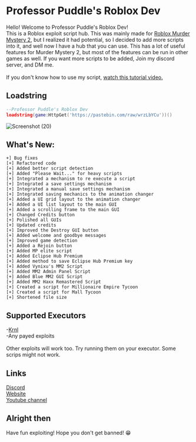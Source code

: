 # Professor Puddle's Roblox Dev
Hello! Welcome to Professor Puddle's Roblox Dev!<br>
This is a Roblox exploit script hub. This was mainly made for [Roblox Murder Mystery 2](https://google.com), but I realized it had potential, so I decided to add more scripts into it, and well now I have a hub that you can use. This has a lot of useful features for Murder Mystery 2, but most of the features can be run in other games as well. If you want more scripts to be added, Join my discord server, and DM me.<br><br>
If you don't know how to use my script, [watch this tutorial video.](https://www.youtube.com/watch?v=nXDjqGiKGxY)



## Loadstring
```lua
--Professor Puddle's Roblox Dev
loadstring(game:HttpGet('https://pastebin.com/raw/wrzLbYCu'))()
```

![Screenshot (20)](https://user-images.githubusercontent.com/78994826/152201061-cdd58119-0da8-4b6b-ad7c-ebb003015c06.png)


## What's New:
```
+] Bug fixes
[+] Refactored code
[+] Added better script detection
[+] Added "Please Wait..." for heavy scripts
[+] Integrated a mechanism to re execute a script
[+] Integrated a save settings mechanism
[+] Integrated a manual save settings mechanism
[+] Integrated saving mechanics to the animation changer
[+] Added a UI grid layout to the animation changer
[+] Added a UI list layout to the main GUI
[+] Added a scrolling frame to the main GUI
[+] Changed Credits button
[+] Polished all GUIs
[+] Updated credits
[+] Improved the Destroy GUI button
[+] Added welcome and goodbye messages
[+] Improved game detection
[+] Added a Rejoin button
[+] Added MP elite script
[+] Added Eclipse Hub Premium
[+] Added method to save Eclipse Hub Premium key
[+] Added Vynixu's MM2 Script
[+] Added MM2 Admin Panel Script
[+] Added Blue MM2 GUI Script
[+] Added MM2 Haxx Remastered Script
[+] Created a script for Millionaire Empire Tycoon
[+] Created a script for Mall Tycoon
[+] Shortened file size
```
## Supported Executors
-[Krnl](https://krnl.ca)<br>
-Any payed exploits<br><br>
Other exploits will work too. Try running them on your executor. Some scrips might not work.

## Links
[Discord](https://dsc.gg/ppd)<br>
[Website](https://bitly.com/ppd-website)<br>
[Youtube channel](https://bitly.com/ppd-youtube)

## Alright then
Have fun exploiting! Hope you don't get banned! 😁
